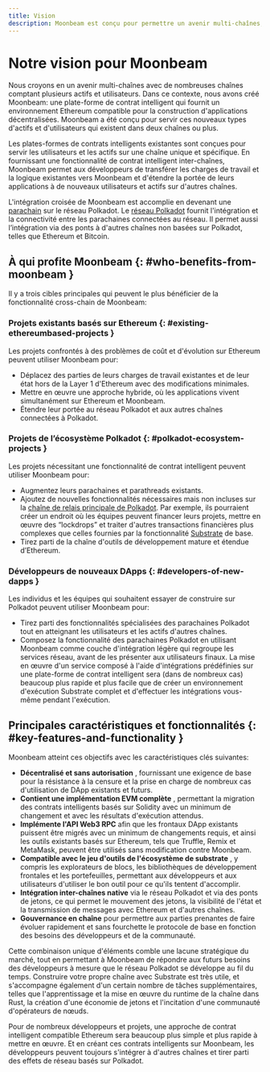 ```yaml
---
title: Vision
description: Moonbeam est conçu pour permettre un avenir multi-chaînes, où les utilisateurs et les actifs peuvent se déplacer librement à travers de nombreuses chaînes spécialisées et hétérogènes.
---
```


# Notre vision pour Moonbeam

Nous croyons en un avenir multi-chaînes avec de nombreuses chaînes comptant plusieurs actifs et utilisateurs. Dans ce contexte, nous avons créé Moonbeam: une plate-forme de contrat intelligent qui fournit un environnement Ethereum compatible pour la construction d'applications décentralisées. Moonbeam a été conçu pour servir ces nouveaux types d'actifs et d'utilisateurs qui existent dans deux chaînes ou plus.

Les plates-formes de contrats intelligents existantes sont conçues pour servir les utilisateurs et les actifs sur une chaîne unique et spécifique. En fournissant une fonctionnalité de contrat intelligent inter-chaînes, Moonbeam permet aux développeurs de transférer les charges de travail et la logique existantes vers Moonbeam et d'étendre la portée de leurs applications à de nouveaux utilisateurs et actifs sur d'autres chaînes.

L'intégration croisée de Moonbeam est accomplie en devenant une [parachain](/resources/glossary/#parachains) sur le réseau Polkadot. Le [réseau Polkadot](/resources/glossary/#polkadot) fournit l'intégration et la connectivité entre les parachaines connectées au réseau. Il permet aussi l’intégration via des ponts à d'autres chaînes non basées sur Polkadot, telles que Ethereum et Bitcoin.

## À qui profite Moonbeam {: #who-benefits-from-moonbeam } 

Il y a trois cibles principales qui peuvent le plus bénéficier de la fonctionnalité cross-chain de Moonbeam:

### Projets existants basés sur Ethereum {: #existing-ethereumbased-projects } 

Les projets confrontés à des problèmes de coût et d'évolution sur Ethereum peuvent utiliser Moonbeam pour: 

 - Déplacez des parties de leurs charges de travail existantes et de leur état hors de la Layer 1 d'Ethereum avec des modifications minimales.  
 - Mettre en œuvre une approche hybride, où les applications vivent simultanément sur Ethereum et Moonbeam.  
 - Étendre leur portée au réseau Polkadot et aux autres chaînes connectées à Polkadot.  

### Projets de l’écosystème Polkadot {: #polkadot-ecosystem-projects } 

Les projets nécessitant une fonctionnalité de contrat intelligent peuvent utiliser Moonbeam pour:  

 - Augmentez leurs parachaines et parathreads existants.  
 - Ajoutez de nouvelles fonctionnalités nécessaires mais non incluses sur la  [chaîne de relais principale de Polkadot](/resources/glossary/#relay-chain).  Par exemple, ils pourraient créer un endroit où les équipes peuvent financer leurs projets, mettre en œuvre des “lockdrops” et traiter d'autres transactions financières plus complexes que celles fournies par la fonctionnalité [Substrate](/resources/glossary/#substrate) de base.  
 - Tirez parti de la chaîne d'outils de développement mature et étendue d’Ethereum.  

### Développeurs de nouveaux DApps {: #developers-of-new-dapps } 

Les individus et les équipes qui souhaitent essayer de construire sur Polkadot peuvent utiliser Moonbeam pour: 

 - Tirez parti des fonctionnalités spécialisées des parachaines Polkadot tout en atteignant les utilisateurs et les actifs d'autres chaînes.  
 - Composez la fonctionnalité des parachaines Polkadot en utilisant Moonbeam comme couche d'intégration légère qui regroupe les services réseau, avant de les présenter aux utilisateurs finaux. La mise en œuvre d'un service composé à l'aide d'intégrations prédéfinies sur une plate-forme de contrat intelligent sera (dans de nombreux cas) beaucoup plus rapide et plus facile que de créer un environnement d'exécution Substrate complet et d'effectuer les intégrations vous-même pendant l'exécution.  

## Principales caractéristiques et fonctionnalités {: #key-features-and-functionality } 

Moonbeam atteint ces objectifs avec les caractéristiques clés suivantes:  

 - **Décentralisé et sans autorisation** , fournissant une exigence de base pour la résistance à la censure et la prise en charge de nombreux cas d'utilisation de DApp existants et futurs.  
 - **Contient une implémentation EVM complète** , permettant la migration des contrats intelligents basés sur Solidity avec un minimum de changement et avec les résultats d'exécution attendus.  
 - **Implémente l'API Web3 RPC** afin que les frontaux DApp existants puissent être migrés avec un minimum de changements requis, et ainsi les outils existants basés sur Ethereum, tels que Truffle, Remix et MetaMask, peuvent être utilisés sans modification contre Moonbeam.  
 - **Compatible avec le jeu d'outils de l'écosystème de substrate** ,  y compris les explorateurs de blocs, les bibliothèques de développement frontales et les portefeuilles, permettant aux développeurs et aux utilisateurs d'utiliser le bon outil pour ce qu'ils tentent d'accomplir.  
 - **Intégration inter-chaînes native** via le réseau Polkadot et via des ponts de jetons, ce qui permet le mouvement des jetons, la visibilité de l'état et la transmission de messages avec Ethereum et d'autres chaînes.  
 - **Gouvernance en chaîne** pour permettre aux parties prenantes de faire évoluer rapidement et sans fourchette le protocole de base en fonction des besoins des développeurs et de la communauté.  

Cette combinaison unique d'éléments comble une lacune stratégique du marché, tout en permettant à Moonbeam de répondre aux futurs besoins des développeurs à mesure que le réseau Polkadot se développe au fil du temps. Construire votre propre chaîne avec Substrate est très utile, et s'accompagne également d'un certain nombre de tâches supplémentaires, telles que l'apprentissage et la mise en œuvre du runtime de la chaîne dans Rust, la création d'une économie de jetons et l'incitation d'une communauté d'opérateurs de nœuds.

Pour de nombreux développeurs et projets, une approche de contrat intelligent compatible Ethereum sera beaucoup plus simple et plus rapide à mettre en œuvre. Et en créant ces contrats intelligents sur Moonbeam, les développeurs peuvent toujours s'intégrer à d'autres chaînes et tirer parti des effets de réseau basés sur Polkadot.
